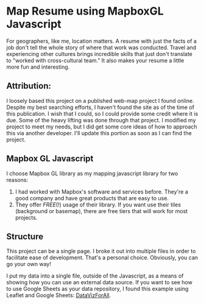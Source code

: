 # Map Resume using MapboxGL Javascript
For geographers, like me, location matters. A resume with just the facts of a job don't tell the whole story of where that work was conducted. Travel and experiencing other cultures brings incredible skills that just don't translate to "worked with cross-cultural team." It also makes your resume a little more fun and interesting.

## Attribution:
I loosely based this project on a published web-map project I found online. Despite my best searching efforts, I haven't found the site as of the time of this publication. I wish that I could, so I could provide some credit where it is due. Some of the heavy lifting was done through that project. I modified my project to meet my needs, but I did get some core ideas of how to approach this via another developer. I'll update this portion as soon as I can find the project.

## Mapbox GL Javascript
I choose Mapbox GL library as my mapping javascript library for two reasons:
1. I had worked with Mapbox's software and services before. They're a good company and have great products that are easy to use.
2. They offer *FREE*(!) usage of their library. If you want use their tiles (background or basemap), there are free tiers that will work for most projects.

## Structure
This project can be a single page. I broke it out into multiple files in order to facilitate ease of development. That's a personal choice. Obviously, you can go your own way!

I put my data into a single file, outside of the Javascript, as a means of showing how you can use an external data source. If you want to see how to use Google Sheets as your data repository, I found this example using Leaflet and Google Sheets: [DataVizForAll](https://github.com/DataVizForAll/leaflet-storymaps-with-google-sheets).
